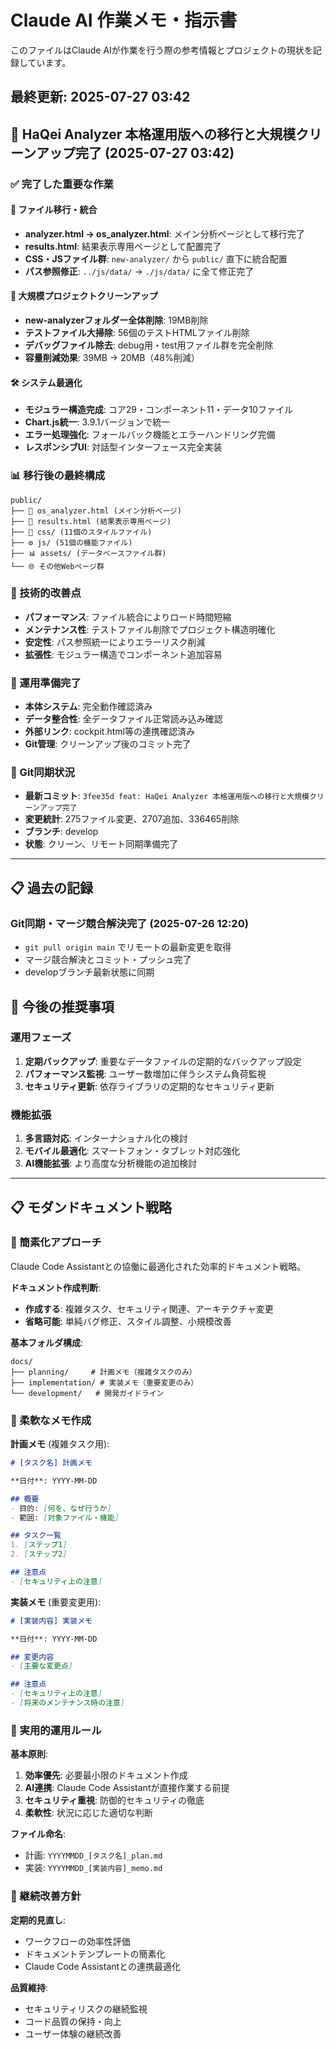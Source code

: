 # Claude AI 作業メモ・指示書

このファイルはClaude AIが作業を行う際の参考情報とプロジェクトの現状を記録しています。

## 最終更新: 2025-07-27 03:42

## 🚀 HaQei Analyzer 本格運用版への移行と大規模クリーンアップ完了 (2025-07-27 03:42)

### ✅ 完了した重要な作業

#### 📁 ファイル移行・統合
- **analyzer.html → os_analyzer.html**: メイン分析ページとして移行完了
- **results.html**: 結果表示専用ページとして配置完了
- **CSS・JSファイル群**: `new-analyzer/` から `public/` 直下に統合配置
- **パス参照修正**: `../js/data/` → `./js/data/` に全て修正完了

#### 🧹 大規模プロジェクトクリーンアップ
- **new-analyzerフォルダー全体削除**: 19MB削除
- **テストファイル大掃除**: 56個のテストHTMLファイル削除
- **デバッグファイル除去**: debug用・test用ファイル群を完全削除
- **容量削減効果**: 39MB → 20MB（48%削減）

#### 🛠️ システム最適化
- **モジュラー構造完成**: コア29・コンポーネント11・データ10ファイル
- **Chart.js統一**: 3.9.1バージョンで統一
- **エラー処理強化**: フォールバック機能とエラーハンドリング完備
- **レスポンシブUI**: 対話型インターフェース完全実装

### 📊 移行後の最終構成
```
public/
├── 📄 os_analyzer.html (メイン分析ページ)
├── 📄 results.html (結果表示専用ページ)  
├── 🎨 css/ (11個のスタイルファイル)
├── ⚙️ js/ (51個の機能ファイル)
├── 📊 assets/ (データベースファイル群)
└── 🌐 その他Webページ群
```

### 🔧 技術的改善点
- **パフォーマンス**: ファイル統合によりロード時間短縮
- **メンテナンス性**: テストファイル削除でプロジェクト構造明確化
- **安定性**: パス参照統一によりエラーリスク削減
- **拡張性**: モジュラー構造でコンポーネント追加容易

### 🎯 運用準備完了
- **本体システム**: 完全動作確認済み
- **データ整合性**: 全データファイル正常読み込み確認
- **外部リンク**: cockpit.html等の連携確認済み
- **Git管理**: クリーンアップ後のコミット完了

### 📝 Git同期状況
- **最新コミット**: `3fee35d feat: HaQei Analyzer 本格運用版への移行と大規模クリーンアップ完了`
- **変更統計**: 275ファイル変更、2707追加、336465削除
- **ブランチ**: develop
- **状態**: クリーン、リモート同期準備完了

---

## 📋 過去の記録

### Git同期・マージ競合解決完了 (2025-07-26 12:20)
- `git pull origin main` でリモートの最新変更を取得
- マージ競合解決とコミット・プッシュ完了
- developブランチ最新状態に同期

## 🎯 今後の推奨事項

### 運用フェーズ
1. **定期バックアップ**: 重要なデータファイルの定期的なバックアップ設定
2. **パフォーマンス監視**: ユーザー数増加に伴うシステム負荷監視
3. **セキュリティ更新**: 依存ライブラリの定期的なセキュリティ更新

### 機能拡張
1. **多言語対応**: インターナショナル化の検討
2. **モバイル最適化**: スマートフォン・タブレット対応強化
3. **AI機能拡張**: より高度な分析機能の追加検討

---

## 📋 モダンドキュメント戦略

### 🎯 簡素化アプローチ

Claude Code Assistantとの協働に最適化された効率的ドキュメント戦略。

**ドキュメント作成判断**:
- **作成する**: 複雑タスク、セキュリティ関連、アーキテクチャ変更
- **省略可能**: 単純バグ修正、スタイル調整、小規模改善

**基本フォルダ構成**:
```
docs/
├── planning/     # 計画メモ（複雑タスクのみ）
├── implementation/ # 実装メモ（重要変更のみ）
└── development/   # 開発ガイドライン
```

### 📅 柔軟なメモ作成

**計画メモ** (複雑タスク用):
```markdown
# [タスク名] 計画メモ

**日付**: YYYY-MM-DD

## 概要
- 目的: [何を、なぜ行うか]
- 範囲: [対象ファイル・機能]

## タスク一覧
1. [ステップ1]
2. [ステップ2]

## 注意点
- [セキュリティ上の注意]
```

**実装メモ** (重要変更用):
```markdown
# [実装内容] 実装メモ

**日付**: YYYY-MM-DD

## 変更内容
- [主要な変更点]

## 注意点
- [セキュリティ上の注意]
- [将来のメンテナンス時の注意]
```

### 🎯 実用的運用ルール

**基本原則**:
1. **効率優先**: 必要最小限のドキュメント作成
2. **AI連携**: Claude Code Assistantが直接作業する前提
3. **セキュリティ重視**: 防御的セキュリティの徹底
4. **柔軟性**: 状況に応じた適切な判断

**ファイル命名**:
- 計画: `YYYYMMDD_[タスク名]_plan.md`
- 実装: `YYYYMMDD_[実装内容]_memo.md`

### 🔄 継続改善方針

**定期的見直し**:
- ワークフローの効率性評価
- ドキュメントテンプレートの簡素化
- Claude Code Assistantとの連携最適化

**品質維持**:
- セキュリティリスクの継続監視
- コード品質の保持・向上
- ユーザー体験の継続改善